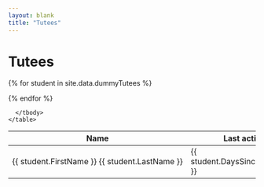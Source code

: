 ```yaml
---
layout: blank
title: "Tutees"
---
```


<style>
.nowrap         {white-space: nowrap;}
</style>

<div class="container">
  <h1>Tutees</h1>

  <table class="table  table-hover">
    <thead class="thead-dark">
      <tr>
        <th scope="col">Name</th>
        <th scope="col">Last activity</th>
        <th scope="col">Engage</th>
        <th scope="col">Yr</th>
        <th scope="col">Course</th>        
        <th scope="col">Fee</th>
        <th scope="col">Tier4?</th>  
        <th scope="col">Remote?</th>
        <th scope="col"></th>  
      </tr>
    </thead>
    <tbody>

{% for student in site.data.dummyTutees %}
      <tr>
        <td class="nowrap">{{ student.FirstName }} {{ student.LastName }}</td>
        <td>{{ student.DaysSinceLastActivity }}</td>
        <td>{{ student.Engagement }}</td>
        <td>{{ student.Year }}</td>
        <td>{{ student.Course }}</td>
        <td>{{ student.FeeStatus }}</td>
        <td>{{ student.Tier4 }}</td>
        <td>{{ student.RemoteStudy }}</td>
        <td><i class="fas fa-chevron-circle-right"></i></td>
      </tr>
{% endfor %}

      </tbody>
    </table>

</div>
